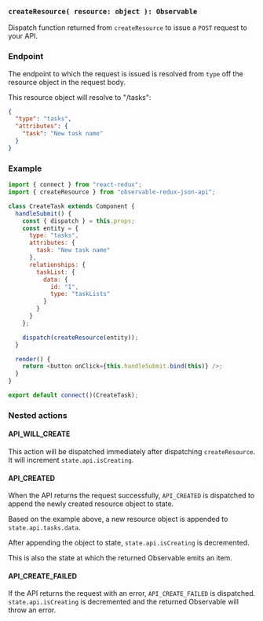 ### `createResource( resource: object ): Observable`

Dispatch function returned from `createResource` to issue a `POST` request to your API.

### Endpoint

The endpoint to which the request is issued is resolved from `type` off the resource object in the request body.

This resource object will resolve to "/tasks":

```json
{
  "type": "tasks",
  "attributes": {
    "task": "New task name"
  }
}
```

### Example

```js
import { connect } from "react-redux";
import { createResource } from "observable-redux-json-api";

class CreateTask extends Component {
  handleSubmit() {
    const { dispatch } = this.props;
    const entity = {
      type: "tasks",
      attributes: {
        task: "New task name"
      },
      relationships: {
        taskList: {
          data: {
            id: "1",
            type: "taskLists"
          }
        }
      }
    };

    dispatch(createResource(entity));
  }

  render() {
    return <button onClick={this.handleSubmit.bind(this)} />;
  }
}

export default connect()(CreateTask);
```

### Nested actions

#### API_WILL_CREATE

This action will be dispatched immediately after dispatching `createResource`. It will increment `state.api.isCreating`.

#### API_CREATED

When the API returns the request successfully, `API_CREATED` is dispatched to append the newly created resource object to state.

Based on the example above, a new resource object is appended to `state.api.tasks.data`.

After appending the object to state, `state.api.isCreating` is decremented.

This is also the state at which the returned Observable emits an item.

#### API_CREATE_FAILED

If the API returns the request with an error, `API_CREATE_FAILED` is dispatched. `state.api.isCreating` is decremented and the returned Observable will throw an error.
